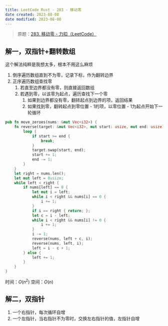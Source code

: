 ```yaml
---
title: LeetCode Rust - 283 - 移动零
date created: 2023-08-08
date modified: 2023-08-08
---
```


> 原题：[283. 移动零 - 力扣（LeetCode）](https://leetcode.cn/problems/move-zeroes/)

## 解一，双指针+翻转数组

这个解法纯粹是我想太多，根本不用这么麻烦

1. 倒序遍历数组直到不为零，记录下标，作为翻转边界
2. 正序遍历数组查找零
	1. 若直至边界都没有零，则直接返回数组
	2. 若遇到零，以该零为起点，遍历查找下一个零
		1. 如果到边界都没有零，翻转起点到边界的项，返回结果
		2. 如果找到零，翻转起点到零位置 - 1的项，以零位置 - 1为起点开始下一轮循环

```rust
pub fn move_zeroes(nums: &mut Vec<i32>) {
	fn reverse(target: &mut Vec<i32>, mut start: usize, mut end: usize) {
		loop {
			if start >= end {
				break;
			}
			target.swap(start, end);
			start += 1;
			end -= 1;
		}
	}
	let right = nums.len();
	let mut left = 0usize;
	while left < right {
		if nums[left] == 0 {
			let mut i = left;
			while i < right && nums[i] == 0 {
				i += 1;
			}
			if i == right { return; };
			let c = i - left;
			while i < right && nums[i] != 0 {
				i += 1;
			}
			i -= 1;
			reverse(nums, left + c, i);
			reverse(nums, left, i);
			left = i - c + 1;
		} else {
			left += 1;
		}
	}
}
```

时间：$O(n^2)$
空间：$O(n)$

## 解二，双指针

1. 一个右指针，每次循环自增
2. 一个左指针，当右指针不为零时，交换左右指针的值，左指针自增

```rust

```